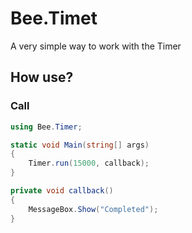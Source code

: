 # Bee.Timet
A very simple way to work with the Timer

## How use?

### Call
```csharp
using Bee.Timer;

static void Main(string[] args)
{
	Timer.run(15000, callback);
}

private void callback()
{
    MessageBox.Show("Completed");
}
```